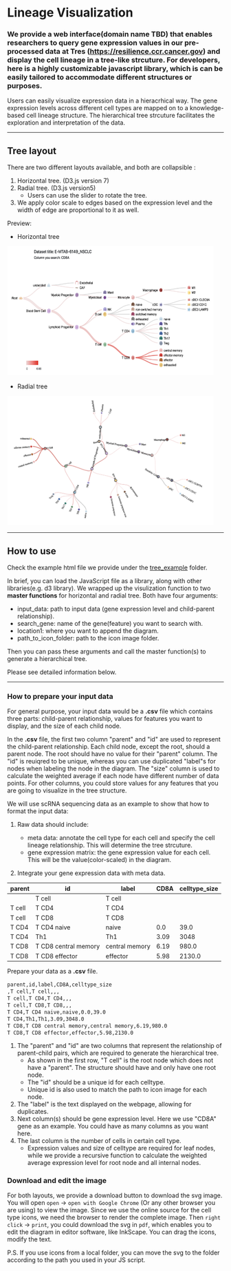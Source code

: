 # Lineage Visualization

### We provide a web interface(domain name TBD) that enables researchers to query gene expression values in our pre-processed data at Tres (https://resilience.ccr.cancer.gov) and display the cell lineage in a tree-like strcuture. For developers, here is a highly customizable javascript library, which is can be easily tailored to accommodate different structures or purposes. 

Users can easily visualize expression data in a hieracrhical way. The gene expression levels across different cell types are mapped on to a knowledge-based cell lineage structure. 
The hierarchical tree strcuture facilitates the exploration and interpretation of the data.

---
**Tree layout**
---
There are two different layouts available, and both are collapsible :
1. Horizontal tree. (D3.js version 7)
2. Radial tree. (D3.js version5)
    * Users can use the slider to rotate the tree.
3. We apply color scale to edges based on the expression level and the width of edge are proportional to it as well.

Preview:
* Horizontal tree

<img src= "tree_example/data/preview_image/horizontal_tree.png" width = "480" height= "300">

* Radial tree

<img src= "tree_example/data/preview_image/radial_tree.png" 
width = "480" height= "300">

---
**How to use**
---
Check the example html file we provide under the [tree_example](https://github.com/data2intelligence/lineage_visualization/tree/main/tree_example) folder.

In brief, you can load the JavaScript file as a library, along with other libraries(e.g. d3 library). We wrapped up the visulization function to two **master functions** for  horizontal and radial tree. Both have four arguments: 
* input_data: path to input data (gene expression level and child-parent relationship).
* search_gene: name of the gene(feature) you want to search with.
* location1: where you want to append the diagram.
* path_to_icon_folder: path to the icon image folder.

Then you can pass these arguments and call the master function(s) to generate a hierarchical tree.

Please see detailed information below.

---
### **How to prepare your input data**

For general purpose, your input data would be a **.csv** file which contains three parts: child-parent relationship, values for features you want to display, and the size of each child node.

In the **.csv** file, the first two column "parent" and "id" are used to represent the child-parent relationship. Each child node, except the root, should a parent node. The root should have no value for their "parent" column. The "id" is reuiqred to be unique, whereas you can use duplicated "label"s for nodes when labeling the node in the diagram. The "size" column is used to calculate the weighted average if each node have different number of data points. For other columns, you could store values for any features that you are going to visualize in the tree structure.

We will use scRNA sequencing data as an example to show that how to format the input data:


1. Raw data should include:
    * meta data: annotate the cell type for each cell and specify the cell lineage relationship. This will determine the tree strcuture.
    * gene expression matrix: the gene expression value for each cell. This will be the value(color-scaled) in the diagram.
    

2. Integrate your gene expression data with meta data.

|parent|id|label|CD8A|celltype_size|
|-----|--|-----|----|-------------|
||T cell|T cell|||
|T cell|T CD4|T CD4|||
|T cell|T CD8|T CD8|||
|T CD4|T CD4 naive|naive|0.0|39.0|
|T CD4|Th1|Th1|3.09|3048|
|T CD8|T CD8 central memory|central memory|6.19|980.0|
|T CD8|T CD8 effector|effector|5.98|2130.0|

Prepare your data as a **.csv** file.
```
parent,id,label,CD8A,celltype_size
,T cell,T cell,,,
T cell,T CD4,T CD4,,,
T cell,T CD8,T CD8,,,
T CD4,T CD4 naive,naive,0.0,39.0
T CD4,Th1,Th1,3.09,3048.0
T CD8,T CD8 central memory,central memory,6.19,980.0
T CD8,T CD8 effector,effector,5.98,2130.0
```
1.  The "parent" and "id" are two columns that represent the relationship of parent-child pairs, which are required to generate the hierarchical tree.
    * As shown in the first row, "T cell" is the root node which does not have a "parent". The structure should have and only have one root node.
    * The "id" should be a unique id for each celltype.
    * Unique id is also used to match the path to icon image for each node.
2.  The "label" is the text displayed on the webpage, allowing for duplicates.
3. Next column(s) should be gene expression level. Here we use "CD8A" gene as an example. You could have as many columns as you want here.
4. The last column is the number of cells in certain cell type.
    * Expression values and size of celltype are required for leaf nodes, while we provide a recursive function to calculate the weighted average expression level for root node and all internal nodes.


### **Download and edit the image**
For both layouts, we provide a download button to download the svg image. You will open `open` -> `open with Google Chrome` (Or any other browser you are using) to view the image. Since we use the online source for the cell type icons, we need the browser to render the complete image. Then `right click` -> `print`, you could download the svg in `pdf`, which enables you to edit the diagram in editor software, like InkScape. You can drag the icons, modify the text.

P.S. If you use icons from a local folder, you can move the svg to the folder according to the path you used in your JS script. 